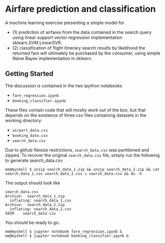 # Airfare prediction and classification

A machine learning exercise presenting a simple model for 

*	(1) prediction of airfares from the data contained in the search query using linear support vector regression implementation sklearn.SVM.LinearSVR.
*	(2) classification of flight itinerary search results by likelihood the returned fare will ultimately be purchased by the consumer, using simple Naive Bayes implementation in sklearn. 



## Getting Started
The discussion is contained in the two ipython notebooks 
* 	```fare_regression.ipynb```
*	```booking_classifier.ipynb```.  

These files contain code that will mostly work out of the box, but that depends on the existence of three csv files containing datasets in the working directory:
 
*	```airport_data.csv``` 
*	```booking_data.csv```
*	```search_data.csv```

Due to github filesize restrictions, ```search_data.csv``` was partitioned and zipped.  To recover the original ```search_data.csv``` file, simply run the following to generate search_data.csv


```
me@myshell $ unzip search_data_1.zip && unzip search_data_2.zip && cat search_data_1.csv search_data_2.csv > search_data.csv && du -h
```

The output should look like 

```
search_data.csv
Archive:  search_data_1.zip
  inflating: search_data_1.csv
Archive:  search_data_2.zip
  inflating: search_data_2.csv
581M	search_data.csv
```

You should be ready to go.

```
me@myshell $ jupyter notebook fare_regression.ipynb &
me@myshell $ jupyter notebook booking_classifier.ipynb &
```
